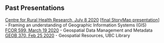 ## Past Presentations

[Centre for Rural Health Research, July 8 2020](https://ubc-lib-geo.github.io/presentations/crhr.html) [[final StoryMap presentation](https://arcg.is/1LX1180)] - Framing an understanding of Geographic Information Systems (GIS)    
[FCOR 599, March 19 2020](https://ubc-lib-geo.github.io/presentations/fcor599) - Geospatial Data Management and Metadata    
[GEOB 370, Feb 25 2020](https://ubc-lib-geo.github.io/presentations/geob370) - Geospatial Resources, UBC Library   
